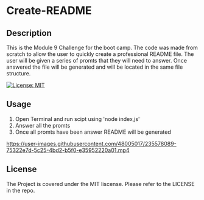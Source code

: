 # Create-README

## Description

This is the Module 9 Challenge for the boot camp. The code was made from scratch to allow the user to quickly create a professional README file. The user will be given a series of promts that they will need to answer. Once answered the file will be generated and will be located in the same file structure.

[![License: MIT](https://img.shields.io/badge/License-MIT-yellow.svg)](https://opensource.org/licenses/MIT)


## Usage

1. Open Terminal and run scipt using 'node index,js'
2. Answer all the promts 
3. Once all promts have been answer README will be generated

https://user-images.githubusercontent.com/48005017/235578089-75322e7d-5c25-4bd2-b5f0-e35952220a01.mp4


## License
 
The Project is covered under the MIT liscense. Please refer to the LICENSE in the repo.
